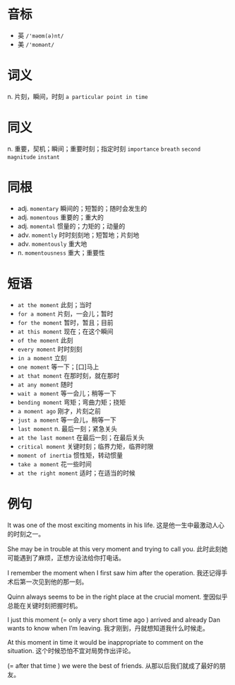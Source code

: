 # 音标

- 英 `/'məʊm(ə)nt/`
- 美 `/'momənt/`

# 词义

n. 片刻，瞬间，时刻
`a particular point in time`

# 同义

n. 重要，契机；瞬间；重要时刻；指定时刻
`importance` `breath` `second` `magnitude` `instant`

# 同根

- adj. `momentary` 瞬间的；短暂的；随时会发生的
- adj. `momentous` 重要的；重大的
- adj. `momental` 惯量的；力矩的；动量的
- adv. `momently` 时时刻刻地；短暂地；片刻地
- adv. `momentously` 重大地
- n. `momentousness` 重大；重要性

# 短语

- `at the moment` 此刻；当时
- `for a moment` 片刻，一会儿；暂时
- `for the moment` 暂时，暂且；目前
- `at this moment` 现在；在这个瞬间
- `of the moment` 此刻
- `every moment` 时时刻刻
- `in a moment` 立刻
- `one moment` 等一下；[口]马上
- `at that moment` 在那时刻，就在那时
- `at any moment` 随时
- `wait a moment` 等一会儿；稍等一下
- `bending moment` 弯矩；弯曲力矩；挠矩
- `a moment ago` 刚才，片刻之前
- `just a moment` 等一会儿，稍等一下
- `last moment` n. 最后一刻；紧急关头
- `at the last moment` 在最后一刻；在最后关头
- `critical moment` 关键时刻；临界力矩，临界时限
- `moment of inertia` 惯性矩，转动惯量
- `take a moment` 花一些时间
- `at the right moment` 适时；在适当的时候

# 例句

It was one of the most exciting moments in his life.
这是他一生中最激动人心的时刻之一。

She may be in trouble at this very moment and trying to call you.
此时此刻她可能遇到了麻烦，正想方设法给你打电话。

I remember the moment when I first saw him after the operation.
我还记得手术后第一次见到他的那一刻。

Quinn always seems to be in the right place at the crucial moment.
奎因似乎总能在关键时刻把握时机。

I just this moment (= only a very short time ago ) arrived and already Dan wants to know when I’m leaving.
我才刚到，丹就想知道我什么时候走。

At this moment in time it would be inappropriate to comment on the situation.
这个时候恐怕不宜对局势作出评论。

(= after that time ) we were the best of friends.
从那以后我们就成了最好的朋友。


